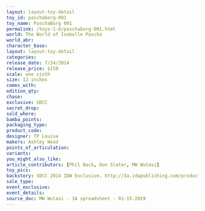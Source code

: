 ```yaml
---
layout: layout-toy-detail 
toy_id: paschaborg-001
toy_name: PaschaBorg 001
permalink: /toys-1-6/paschaborg-001.html
world: The World of Isobelle Pascha
world_abr: 
character_base: 
layout: layout-toy-detail
categories: 
release_date: 7/24/2014
release_price: $150 
scale: one sixth
size: 12 inches
comes_with: 
edition_qty: 
chase: 
exclusive: SDCC
secret_drop: 
sold_where: 
bamba_points: 
packaging_type: 
product_code:
designer: TP Louise
makers: Ashley Wood
points_of_articulation: 
variants: 
you_might_also_like: 
article_contributors: [Phil Back, Don Slater, MW Wutasi]
toy_pics: 
backstory: SDCC 2014 IDW Exclusive. http://3a.idwpublishing.com/products/isobelle-pacha
sale_type: 
event_exclusive: 
event_details: 
source_doc: MW Wutasi - 3A spreadsheet - 01-15-2019
---
```

